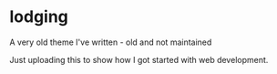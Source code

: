 # lodging

A very old theme I've written - old and not maintained

Just uploading this to show how I got started with web development.
